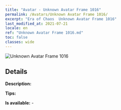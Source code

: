 ```yaml
---
title: "Avatar - Unknown Avatar Frame 1016"
permalink: /Avatars/Unknown Avatar Frame 1016/
excerpt: "Era of Chaos  Unknown Avatar Frame 1016"
last_modified_at: 2021-07-21
locale: en
ref: "Unknown Avatar Frame 1016.md"
toc: false
classes: wide
---
```

 ![Unknown Avatar Frame 1016](/images/a/avatarFrame_16.png)

## Details

 **Description:**  

 **Tips:**  

 **Is available:**  - 

